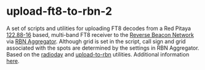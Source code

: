 # upload-ft8-to-rbn-2
A set of scripts and utilities for uploading FT8 decodes from a Red Pitaya 
[122.88-16](https://github.com/pavel-demin/stemlab-sdr-notes) based, multi-band FT8 receiver to the [Reverse 
Beacon Network](http://www.reversebeacon.net) via [RBN Aggregator](http://www.reversebeacon.net/pages/Aggregator+34). Although grid is set in the script, call sign and grid associated with the spots are determined by the settings in RBN Aggregator. Based on the [radioday](https://github.com/bjornekelund/radioday) and [upload-to-rbn](https://github.com/bjornekelund/upload-to-rbn) utilities. Additional information [here](https://sm7iun.ekelund.nu/red-pitaya/ft8-skimmer). 


